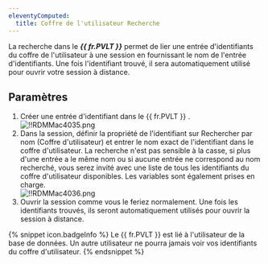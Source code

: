 ```yaml
---
eleventyComputed:
  title: Coffre de l'utilisateur Recherche
---
```


La recherche dans le ***{{ fr.PVLT }}*** permet de lier une entrée d'identifiants du coffre de l'utilisateur à une session en fournissant le nom de l'entrée d'identifiants. Une fois l'identifiant trouvé, il sera automatiquement utilisé pour ouvrir votre session à distance.  

## Paramètres 

1. Créer une entrée d'identifiant dans le {{ fr.PVLT }} .  
![!!RDMMac4035.png](https://webdevolutions.azureedge.net/docs/fr/rdm/mac/RdmMac4035.png) 
1. Dans la session, définir la propriété de l'identifiant sur Rechercher par nom (Coffre d'utilisateur) et entrer le nom exact de l'identifiant dans le coffre d'utilisateur. La recherche n'est pas sensible à la casse, si plus d'une entrée a le même nom ou si aucune entrée ne correspond au nom recherché, vous serez invité avec une liste de tous les identifiants du coffre d'utilisateur disponibles. Les variables sont également prises en charge.  
![!!RDMMac4036.png](https://webdevolutions.azureedge.net/docs/fr/rdm/mac/RdmMac4036.png) 
1. Ouvrir la session comme vous le feriez normalement. Une fois les identifiants trouvés, ils seront automatiquement utilisés pour ouvrir la session à distance. 

{% snippet icon.badgeInfo %} 
Le {{ fr.PVLT }} est lié à l'utilisateur de la base de données. Un autre utilisateur ne pourra jamais voir vos identifiants du coffre d'utilisateur. 
{% endsnippet %}
 

